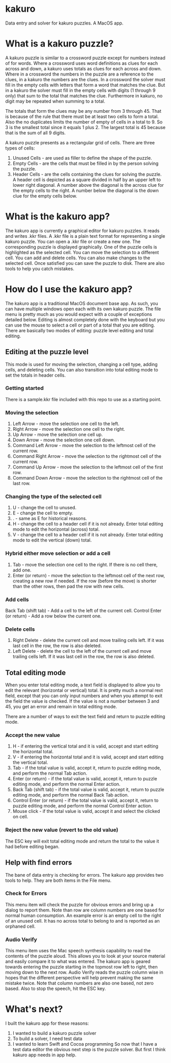 # kakuro
Data entry and solver for kakuro puzzles. A MacOS app.
# What is a kakuro puzzle?
A kakuro puzzle is similar to a crossword puzzle except for numbers instead of for words.
Where a crossword uses word definitions as clues for each across and down, a kakuro uses totals as clues for each across and down.
Where in a crossword the numbers in the puzzle are a reference to the clues, in a kakuro the numbers are the clues.
In a crossword the solver must fill in the empty cells with letters that form a word that matches the clue.
But in a kakuro the solver must fill in the empty cells with digits (1 through 9 only) that sum to the total that matches the clue.
Furthermore in kakuro, no digit may be repeated when summing to a total.

The totals that form the clues may be any number from 3 through 45.
That is because of the rule that there must be at least two cells to form a total.
Also the no duplicates limits the number of empty of cells in a total to 9.
So 3 is the smallest total since it equals 1 plus 2.
The largest total is 45 because that is the sum of all 9 digits.

A kakuro puzzle presents as a rectangular grid of cells.  There are three types of cells:
1. Unused Cells - are used as filler to define the shape of the puzzle.
2. Empty Cells - are the cells that must be filled in by the person solving the puzzle.
3. Header Cells - are the cells containing the clues for solving the puzzle.  
A header cell is depicted as a square divided in half by an upper left to lower right diagonal.
A number above the diagonal is the across clue for the empty cells to the right.
A number below the diagonal is the down clue for the empty cells below.
# What is the kakuro app?
The kakuro app is currently a graphical editor for kakuro puzzles.  It reads and writes .kkr files.
A .kkr file is a plain text format for representing a single kakuro puzzle.  You can open a .kkr file or create a new one.
The corresponding puzzle is displayed graphically.
One of the puzzle cells is highlighted as the selected cell.  You can move the selection to a different cell.
You can add and delete cells.  You can also make changes to the selected cell.  Once satisfied you can save the puzzle to disk.
There are also tools to help you catch mistakes.
# How do I use the kakuro app?
The kakuro app is a traditional MacOS document base app.  As such, you can have multiple windows open each with its own kakuro puzzle.
The file menu is pretty much as you would expect with a couple of exceptions detailed below.
Editing is almost completely done with the keyboard but you can use the mouse to select a cell or part of a total that you are editing.
There are basically two modes of editing: puzzle level editing and total editing.
## Editing at the puzzle level
This mode is used for moving the selection, changing a cell type, adding cells, and deleting cells.
You can also transition into total editing mode to set the totals in header cells.
### Getting started
There is a sample.kkr file included with this repo to use as a starting point.
### Moving the selection
1. Left Arrow - move the selection one cell to the left.
2. Right Arrow - move the selection one cell to the right.
3. Up Arrow - move the selection one cell up.
4. Down Arrow - move the selection one cell down.
5. Command Left Arrow - move the selection to the leftmost cell of the current row.
6. Command Right Arrow - move the selection to the rightmost cell of the current row.
7. Command Up Arrow - move the selection to the leftmost cell of the first row.
8. Command Down Arrow - move the selection to the rightmost cell of the last row.
### Changing the type of the selected cell
1. U - change the cell to unused.
2. E - change the cell to empty.
3. . - same as E for historical reasons.
4. H - change the cell to a header cell if it is not already.  Enter total editing mode to edit the horizontal (across) total.
5. V - change the cell to a header cell if it is not already.  Enter total editing mode to edit the vertical (down) total.
### Hybrid either move selection or add a cell
1. Tab - move the selection one cell to the right.  If there is no cell there, add one.
2. Enter (or return) - move the selection to the leftmost cell of the next row, creating a new row if needed.
If the row (before the move) is shorter than the other rows, then pad the row with new cells.
### Add cells
Back Tab (shift tab) - Add a cell to the left of the current cell.
Control Enter (or return) - Add a row below the current one.
### Delete cells
1. Right Delete - delete the current cell and move trailing cells left.  If it was last cell in the row, the row is also deleted.
2. Left Delete - delete the cell to the left of the current cell and move trailing cells left.
If it was last cell in the row, the row is also deleted.
## Total editing mode
When you enter total editing mode, a text field is displayed to allow you to edit the relevant (horizontal or vertical) total.
It is pretty much a normal rext field, except that you can only input numbers and when you attempt to exit the field the value is checked.
If the value is not a number between 3 and 45, you get an error and remain in total editing mode.

There are a number of ways to exit the text field and return to puzzle editing mode.
### Accept the new value
1. H - if entering the vertical total and it is valid, accept and start editing the horizontal total.
2. V - if entering the horizontal total and it is valid, accept and start editing the vertical total.
3. Tab - if the total value is valid, accept it, return to puzzle editing mode, and perform the normal Tab action.
4. Enter (or return) - if the total value is valid, accept it, return to puzzle editing mode, and perform the normal Enter action.
5. Back Tab (shift tab) - if the total value is valid, accept it, return to puzzle editing mode, and perform the normal Back Tab action.
6. Control Enter (or return) - if the total value is valid, accept it, return to puzzle editing mode,
and perform the normal Control Enter action.
7. Mouse click - if the total value is valid, accept it and select the clicked on cell.
### Reject the new value (revert to the old value)
The ESC key will exit total editing mode and return the total to the value it had before editing began.
## Help with find errors
The bane of data entry is checking for errors.  The kakuro app provides two tools to help.  They are both items in the File menu.
### Check for Errors
This menu item will check the puzzle for obvious errors and bring up a dialog to report them.
Note than row are column numbers are one based for normal human consumption.
An example error is an empty cell to the right of an unused cell.
It has no across total to belong to and is reported as an orphaned cell.
### Audio Verify
This menu item uses the Mac speech synthesis capability to read the contents of the puzzle aloud.
This allows you to look at your source material and easily compare it to what was entered.
The kakuro app is geared towards entering the puzzle starting in the topmost row left to right, then moving down to the next row.
Audio Verify reads the puzzle column wise in hopes that the different perspective will help prevent making the same mistake twice.
Note that column numbers are also one based, not zero based.  Also to stop the speech, hit the ESC key.
# What's next?
I built the kakuro app for these reasons:
1. I wanted to build a kakuro puzzle solver
2. To build a solver, I need test data
3. I wanted to learn Swift and Cocoa programming
So now that I have a test data editor the obvious next step is the puzzle solver.  But first I think kakuro app needs in app help.
